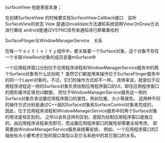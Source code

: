 

surfaceView 他是表层本身；

在创建SurfaceView 的时候要实现SurfaceView.Callback接口　监听SurfaceView的状态
View 是通过invalidate方法通知系统调用View.OnDraw方法进行重绘
android是通过VSYNC信号来通知进行屏幕重绘的


SurfaceFlinger与WindowManagerService　关系

在每一个ａｃｔｉｖｉｔｙ组件中，都关联着一个Surface对象，这个对象不存在一个关联ViewRoot对象的成员变量mSurface中



 一个应用程序窗口分别位于应用程序进程和WindowManagerService服务中的两个Surface对象有什么区别呢？
 虽然它们都是用来操作位于SurfaceFlinger服务中的同一个Layer对象的，不过，它们的操作方式却不一样。
 具体来说，就是位于应用程序进程这一侧的Surface对象负责绘制应用程序窗口的UI，即往应用程序窗口的图形缓冲区填充UI数据，
 而位于WindowManagerService服务这一侧的Surface对象负责设置应用程序窗口的属性，例如位置、大小等属性。
 这两种不同的操作方式分别是通过C++层的Surface对象和SurfaceControl对象来完成的，
 因此，位于应用程序进程和WindowManagerService服务中的两个Surface对象的用法是有区别的。
 之所以会有这样的区别，是因为绘制应用程序窗口是独立的，由应用程序进程来完即可，而设置应用程序窗口的属性却需要全局考虑，
 即需要由WindowManagerService服务来统筹安排，
 例如，一个应用程序窗口的Z轴坐标大小要考虑它到的窗口类型以及它与系统中的其它窗口的关系。